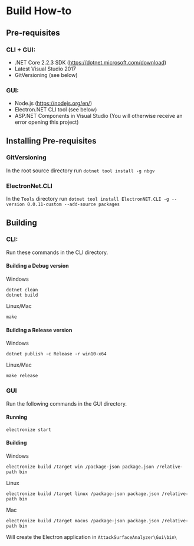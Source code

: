 # Build How-to

## Pre-requisites

### CLI + GUI:
- .NET Core 2.2.3 SDK (https://dotnet.microsoft.com/download)
- Latest Visual Studio 2017
- GitVersioning (see below)

### GUI: 
- Node.js (https://nodejs.org/en/)
- Electron.NET CLI tool (see below)
- ASP.NET Components in Visual Studio (You will otherwise receive an error opening this project)

## Installing Pre-requisites

### GitVersioning
In the root source directory run ```dotnet tool install -g nbgv```

### ElectronNet.CLI
In the `Tools` directory run ```dotnet tool install ElectronNET.CLI -g --version 0.0.11-custom --add-source packages```

## Building

### CLI:
Run these commands in the CLI directory.

#### Building a Debug version

Windows
```
dotnet clean
dotnet build
```

Linux/Mac
```
make
```

#### Building a Release version

Windows
```
dotnet publish -c Release -r win10-x64
```

Linux/Mac
```
make release
```

### GUI

Run the following commands in the GUI directory.

#### Running

```
electronize start
```

#### Building

Windows
```
electronize build /target win /package-json package.json /relative-path bin
```

Linux
```
electronize build /target linux /package-json package.json /relative-path bin
```

Mac
```
electronize build /target macos /package-json package.json /relative-path bin
```

Will create the Electron application in ```AttackSurfaceAnalyzer\Gui\bin\```
